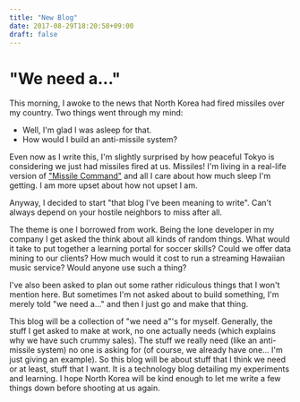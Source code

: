 ```yaml
---
title: "New Blog"
date: 2017-08-29T18:20:58+09:00
draft: false
---
```


# "We need a..."

This morning, I awoke to the news that North Korea had fired missiles
over my country. Two things went through my mind:

* Well, I'm glad I was asleep for that.
* How would I build an anti-missile system?

Even now as I write this, I'm slightly surprised by how peaceful Tokyo is
considering we just had missiles fired at us. Missiles! I'm living in 
a real-life version of 
["Missile Command"](https://en.wikipedia.org/wiki/Missile_Command) and
all I care about how much sleep I'm getting. I am more upset about how
not upset I am.

Anyway, I decided to start "that blog I've been meaning to write". 
Can't always depend on your hostile neighbors to miss after all.

The theme is one I borrowed from work. Being the lone developer in my
company I get asked the think about all kinds of random things. What would it
take to put together a learning portal for soccer skills? Could we
offer data mining to our clients? How much would it cost to run a
streaming Hawaiian music service? Would anyone use such a thing?

I've also been asked to plan out some rather ridiculous things that
I won't mention here. But sometimes I'm not asked about to build something,
I'm merely told "we need a..." and then I just go and make that thing.

This blog will be a collection of "we need a"'s for myself. Generally,
the stuff I get asked to make at work, no one actually needs (which 
explains why we have such crummy sales). The stuff
we really need (like an anti-missile system) no one is asking for (of
course, we already have one... I'm just giving an example). So this blog
will be about stuff that I think we need or at least, stuff that I want.
It is a technology blog detailing my experiments and learning. I hope
North Korea will be kind enough to let me write a few things down before
shooting at us again.

 


